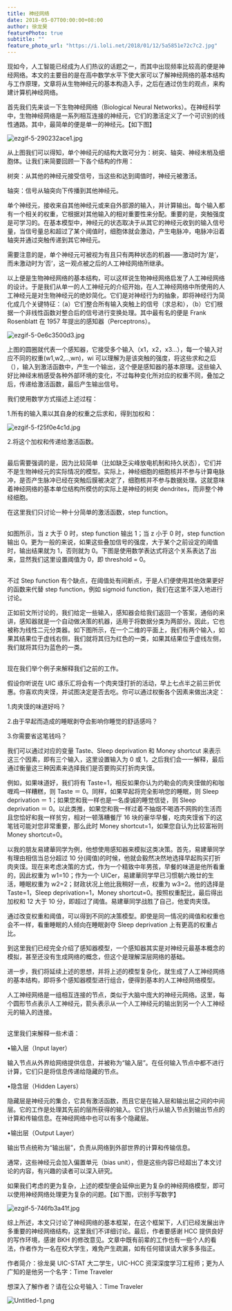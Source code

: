 ```yaml
---
title: 神经网络
date: 2018-05-07T00:00:00+08:00
author: 徐龙昊
featurePhoto: true
subtitle: ""
feature_photo_url: "https://i.loli.net/2018/01/12/5a5851e72c7c2.jpg"
---
```


现如今，人工智能已经成为人们热议的话题之一，而其中出现频率比较高的便是神经网络。本文的主要目的是在高中数学水平下使大家可以了解神经网络的基本结构与工作原理，文章将从生物神经元的基本构造入手，之后在通过仿生的观点，来构建计算机神经网络。

首先我们先来谈一下生物神经网络（Biological Neural Networks）。在神经科学中，生物神经网络是一系列相互连接的神经元，它们的激活定义了一个可识别的线性通路。其中，最简单的便是单一的神经元。【如下图】

![ezgif-5-290232ace1.jpg](https://i.loli.net/2018/05/07/5af07460dd07b.jpg)

从上图我们可以得知，单个神经元的结构大致可分为：树突、轴突、神经末梢及细胞体。让我们来简要回顾一下各个结构的作用：

树突：从其他的神经元接受信号，当这些和达到阈值时，神经元被激活。

轴突：信号从轴突向下传播到其他神经元。

单个神经元，接收来自其他神经元或来自外部源的输入，并计算输出。每个输入都有一个相关的权重，它根据对其他输入的相对重要性来分配。重要的是，突触强度是可学习的。在基本模型中，神经元的状态取决于从其它的神经元收到的输入信号量，当信号量总和超过了某个阈值时，细胞体就会激动，产生电脉冲，电脉冲沿着轴突并通过突触传递到其它神经元。

需要注意的是，单个神经元可被视为有且只有两种状态的机器——激动时为‘是’，而未激动时为‘否’，这一观点被之后的人工神经网络所继承。

以上便是生物神经网络的基本结构，可以这样说生物神经网络启发了人工神经网络的设计。于是我们从单一的人工神经元的介绍开始，在人工神经网络中所使用的人工神经元是对生物神经元的绝妙简化。它们是对神经行为的抽象，即将神经行为简化成几个关键特征：（a）它们整合所有输入突触上的信号（求总和），（b）它们根据一个非线性函数对整合后的信号进行变换处理。其中最有名的便是 Frank Rosenblatt 在 1957 年提出的感知器（Perceptrons）。

![ezgif-5-0e6c3500d3.jpg](https://i.loli.net/2018/05/07/5af074a64c29d.jpg)

上图的圆圈就代表一个感知器，它接受多个输入（x1，x2，x3...），每一个输入对应不同的权重(w1,w2,..,wn)，wi 可以理解为是该突触的强度，将这些求和之后（），输入到激活函数中，产生一个输出，这个便是感知器的基本原理。这些输入好比神经末梢感受各种外部环境的变化，不过每种变化所对应的权重不同，叠加之后，传递给激活函数，最后产生输出信号。

我们使用数学方式描述上述过程：

1.所有的输入乘以其自身的权重之后求和，得到加权和：

![ezgif-5-f25f0e4c1d.jpg](https://i.loli.net/2018/05/07/5af074a64acf1.jpg)

2.将这个加权和传递给激活函数。

![img](data:image/gif;base64,iVBORw0KGgoAAAANSUhEUgAAAAEAAAABCAYAAAAfFcSJAAAADUlEQVQImWNgYGBgAAAABQABh6FO1AAAAABJRU5ErkJggg==)

最后需要强调的是，因为比较简单（比如缺乏尖峰放电机制和持久状态），它们并不是生物神经元的实际情况的模型。实际上，神经细胞的细胞核并不参与计算电脉冲，是否产生脉冲已经在突触后膜被决定了，细胞核并不参与数据处理。这就意味着神经网络的基本单位结构所模仿的实际上是神经的树突 dendrites，而非整个神经细胞。

在这里我们只讨论一种十分简单的激活函数，step function。

![img](data:image/gif;base64,iVBORw0KGgoAAAANSUhEUgAAAAEAAAABCAYAAAAfFcSJAAAADUlEQVQImWNgYGBgAAAABQABh6FO1AAAAABJRU5ErkJggg==)

如图所示，当 z 大于 0 时，step function 输出 1；当 z 小于 0 时，step function 输出 0。更为一般的来说，如果这些叠加信号的强度，大于某个之前设定的阈值时，输出结果就为 1，否则就为 0。下图是使用数学表达式将这个关系表达了出来，显然我们这里设置阈值为 0，即 threshold = 0。

![img](data:image/gif;base64,iVBORw0KGgoAAAANSUhEUgAAAAEAAAABCAYAAAAfFcSJAAAADUlEQVQImWNgYGBgAAAABQABh6FO1AAAAABJRU5ErkJggg==)

不过 Step function 有个缺点，在阈值处有间断点，于是人们便使用其他效果更好的函数来代替 step function，例如 sigmoid function，我们在这里不深入地进行讨论。

正如前文所讨论的，我们给定一些输入，感知器会给我们返回一个答案，通俗的来讲，感知器就是一个自动做决策的机器，适用于将数据分类为两部分。因此，它也被称为线性二元分类器。如下图所示，在一个二维的平面上，我们有两个输入，如果其结果位于虚线右侧，我们就将其归为红色的一类，如果其结果位于虚线左侧，我们就将其归为蓝色的一类。

![img](data:image/gif;base64,iVBORw0KGgoAAAANSUhEUgAAAAEAAAABCAYAAAAfFcSJAAAADUlEQVQImWNgYGBgAAAABQABh6FO1AAAAABJRU5ErkJggg==)

现在我们举个例子来解释我们之前的工作。

假设你听说在 UIC 琢乐汇将会有一个肉夹馍打折的活动，早上七点半之前三折优惠。你喜欢肉夹馍，并试图决定是否去吃。你可以通过权衡各个因素来做出决定：

1.肉夹馍的味道好吗？

2.由于早起而造成的睡眠剥夺会影响你睡觉的舒适感吗？

3.你需要省这笔钱吗？

我们可以通过对应的变量 Taste、Sleep deprivation 和 Money shortcut 来表示这三个因素，即有三个输入，这里设置输入为 0 或 1，之后我们会一一解释，最后通过衡量这三种因素来选择我们是否要购买打折肉夹馍。

例如，如果味道好，我们将有 Taste=1，相反如果你认为灼勒会的肉夹馍做的和咖喱鸡一样糟糕，则 Taste ＝ 0。同样，如果早起将完全影响您的睡眠，则 Sleep deprivation ＝ 1；如果您和我一样也是一名虔诚的睡觉信徒，则 Sleep deprivation ＝ 0。以此类推，如果您和我一样过着不抽烟不喝酒不网购的生活而且您恰好和我一样贫穷，相对一顿落糟餐厅 16 块的豪华早餐，吃肉夹馍省下的这笔钱可能对您非常重要，那么此时 Money shortcut=1，如果您自认为比较富裕则 Money shortcut=0。

以我的朋友易建華同学为例，他想使用感知器来模拟这类决策。首先，易建華同学有理由相信当总分超过 10 分(阈值)的时候，他就会毅然决然地选择早起购买打折肉夹馍。现在来考虑决策的方式，作为一个精致中年男孩，早餐的味道是他所看重的，因此权重为 w1=10；作为一个 UICer，易建華同学早已习惯朝六晚廿的生活，睡眠权重为 w2=2；财政状况上他比我稍好一点，权重为 w3=2。他的选择是 Taste=1，Sleep deprivation=1，Money shortcut=0。按照权重配比，最后得出加权和 12 大于 10 分，即超过了阈值。易建華同学战胜了自己，他爱肉夹馍。

通过改变权重和阈值，可以得到不同的决策模型。即使是同一情况的阈值和权重也会不一样，看重睡眠的人倾向在睡眠剥夺 Sleep deprivation 上有更高的权重占比。

到这里我们已经完全介绍了感知器模型，一个感知器其实是对神经元最基本概念的模拟，甚至还没有生成网络的概念，但这个是理解深层网络的基础。

进一步，我们将延续上述的思想，并将上述的模型复杂化，就生成了人工神经网络的基本结构，即将多个感知器模型进行组合，便得到基本的人工神经网络模型。

人工神经网络是一组相互连接的节点，类似于大脑中庞大的神经元网络。这里，每个圆形节点表示人工神经元，箭头表示从一个人工神经元的输出到另一个人工神经元的输入的连接。

![img](data:image/gif;base64,iVBORw0KGgoAAAANSUhEUgAAAAEAAAABCAYAAAAfFcSJAAAADUlEQVQImWNgYGBgAAAABQABh6FO1AAAAABJRU5ErkJggg==)

这里我们来解释一些术语：

•输入层（Input layer）

输入节点从外界给网络提供信息，并被称为“输入层”。在任何输入节点中都不进行计算，它们只是将信息传递给隐藏的节点。

•隐含层（Hidden Layers）

隐藏层是神经元的集合，它具有激活函数，而且它是在输入层和输出层之间的中间层。它的工作是处理其先前的层所获得的输入。它们执行从输入节点到输出节点的计算和传输信息。在神经网络中也可以有多个隐藏层。

•输出层（Output Layer）

输出节点统称为“输出层”，负责从网络到外部世界的计算和传输信息。

通常，这些神经元会加入偏置单元（bias unit），但是这些内容已经超出了本文讨论的内容，有兴趣的读者可以深入研究。

如果我们考虑的更为复杂，上述的模型便会延伸出更为复杂的神经网络模型，即可以使用神经网络处理更为复杂的问题。【如下图，识别手写数字】

![ezgif-5-746fb3a41f.jpg](https://i.loli.net/2018/05/07/5af07460ddce6.jpg)

综上所述，本文只讨论了神经网络的基本框架，在这个框架下，人们已经发展出许多重要的神经网络结构，这里我们不详细讨论。最后，作者要感谢 HCC 提供良好的写作环境，感谢 BKH 的修改意见。文章中既有前辈的工作也有一些个人的看法，作者作为一名在校大学生，难免产生疏漏，如有任何错误请大家多多指正。

作者简介：徐龙昊 UIC-STAT 大二学生，UIC-HCC 资深深度学习工程师；更为人广知的是他另一个名字：Time Traveler

想深入了解作者？请在公众号输入：Time Traveler

![Untitled-1.png](https://i.loli.net/2018/05/07/5af074dc45340.png)
